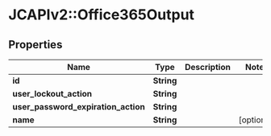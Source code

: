 # JCAPIv2::Office365Output

## Properties
Name | Type | Description | Notes
------------ | ------------- | ------------- | -------------
**id** | **String** |  | 
**user_lockout_action** | **String** |  | 
**user_password_expiration_action** | **String** |  | 
**name** | **String** |  | [optional] 


